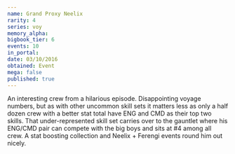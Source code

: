 ```yaml
---
name: Grand Proxy Neelix
rarity: 4
series: voy
memory_alpha:
bigbook_tier: 6
events: 10
in_portal:
date: 03/10/2016
obtained: Event
mega: false
published: true
---
```


An interesting crew from a hilarious episode. Disappointing voyage numbers, but as with other uncommon skill sets it matters less as only a half dozen crew with a better stat total have ENG and CMD as their top two skills. That under-represented skill set carries over to the gauntlet where his ENG/CMD pair can compete with the big boys and sits at #4 among all crew. A stat boosting collection and Neelix + Ferengi events round him out nicely.
